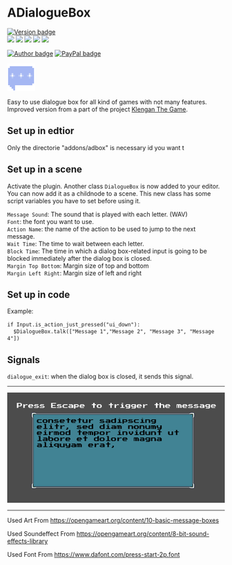 # ADialogueBox 

[![Version badge](https://img.shields.io/badge/Version-v0.2-green.svg)](http://paypal.me/divirad)  
![](https://img.shields.io/github/issues/Divirad/ADialogueBox)
![](https://img.shields.io/github/forks/Divirad/ADialogueBox)
![](https://img.shields.io/github/stars/Divirad/ADialogueBox)
![](https://img.shields.io/github/license/Divirad/ADialogueBox) 
![](https://img.shields.io/github/downloads/divirad/ADialogueBox/total)<br>
	
[![Author badge](https://img.shields.io/badge/Made_by-Divirad-inactive.svg)](http://divirad.com) 
[![PayPal badge](https://img.shields.io/badge/Donate-PayPal-blue.svg)](http://paypal.me/divirad) <br>

![Icon](https://raw.githubusercontent.com/Divirad/ADialogueBox/master/icon.png)

Easy to use dialogue box for all kind of games with not many features.<br>
Improved version from a part of the project [Klengan The Game](https://github.com/klenganthegame/KlenganTheGame).

## Set up in edtior
Only the directorie "addons/adbox" is necessary id you want t

## Set up in a scene

Activate the plugin. Another class `DialogueBox` is now added to your editor. You can now add it as a childnode to a scene. This new class has some script variables you have to set before using it.

`Message Sound`: The sound that is played with each letter. (WAV)<br>
`Font`: the font you want to use. <br>
`Action Name`: the name of the action to be used to jump to the next message.<br>
`Wait Time`: The time to wait between each letter.<br>
`Block Time`: The time in which a dialog box-related input is going to be blocked immediately after the dialog box is closed.<br>
`Margin Top Bottom`: Margin size of top and bottom<br>
`Margin Left Right`: Margin size of left and right<br>

## Set up in code
Example:

``` 
if Input.is_action_just_pressed("ui_down"):
  $DialogueBox.talk(["Message 1","Message 2", "Message 3", "Message 4"])
```
## Signals

`dialogue_exit`: when the dialog box is closed, it sends this signal.

_________

![](https://raw.githubusercontent.com/Divirad/ADialogueBox/master/docs/screenshot.png)

_____________________

Used Art From
https://opengameart.org/content/10-basic-message-boxes

Used Soundeffect From
https://opengameart.org/content/8-bit-sound-effects-library

Used Font From
https://www.dafont.com/press-start-2p.font
